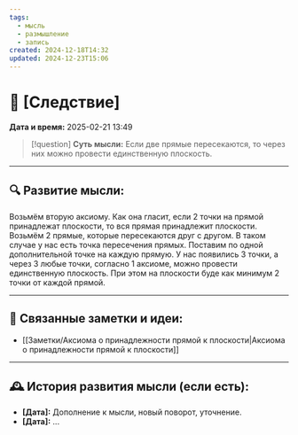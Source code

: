 ```yaml
---
tags:
  - мысль
  - размышление
  - запись
created: 2024-12-18T14:32
updated: 2024-12-23T15:06
---
```


# 💭  [Следствие]

**Дата и время:** 2025-02-21 13:49

> [!question] **Суть мысли:**
> Если две прямые пересекаются, то через них можно провести единственную плоскость.

---

## 🔍 Развитие мысли:

Возьмём вторую аксиому. Как она гласит, если 2 точки на прямой принадлежат плоскости, то вся прямая принадлежит плоскости.
Возьмём 2 прямые, которые пересекаются друг с другом. В таком случае у нас есть точка пересечения прямых. Поставим по одной дополнительной точке на каждую прямую. У нас появились 3 точки, а через 3 любые точки, согласно 1 аксиоме, можно провести единственную плоскость. При этом на плоскости буде  как минимум 2 точки от каждой прямой.

---


## 🔄 Связанные заметки и идеи:

- [[Заметки/Аксиома о принадлежности прямой к плоскости|Аксиома о принадлежности прямой к плоскости]]

---

## 🕰️ История развития мысли (если есть):

* **[Дата]:**  Дополнение к мысли, новый поворот, уточнение.
* **[Дата]:**  ...